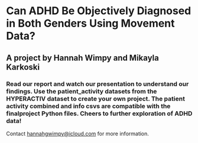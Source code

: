 # Can ADHD Be Objectively Diagnosed in Both Genders Using Movement Data? 
## A project by Hannah Wimpy and Mikayla Karkoski
### Read our report and watch our presentation to understand our findings. Use the patient_activity datasets from the HYPERACTIV dataset to create your own project. The patient activity combined and info csvs are compatible with the finalproject Python files. Cheers to further exploration of ADHD data!

Contact hannahgwimpy@icloud.com for more information.
